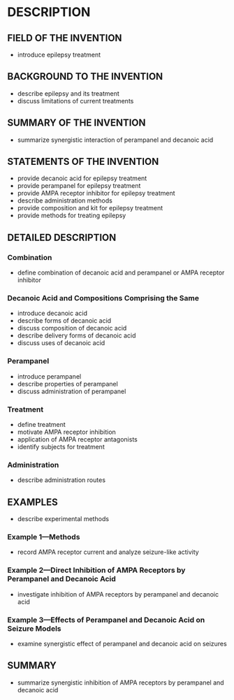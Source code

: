 # DESCRIPTION

## FIELD OF THE INVENTION

- introduce epilepsy treatment

## BACKGROUND TO THE INVENTION

- describe epilepsy and its treatment
- discuss limitations of current treatments

## SUMMARY OF THE INVENTION

- summarize synergistic interaction of perampanel and decanoic acid

## STATEMENTS OF THE INVENTION

- provide decanoic acid for epilepsy treatment
- provide perampanel for epilepsy treatment
- provide AMPA receptor inhibitor for epilepsy treatment
- describe administration methods
- provide composition and kit for epilepsy treatment
- provide methods for treating epilepsy

## DETAILED DESCRIPTION

### Combination

- define combination of decanoic acid and perampanel or AMPA receptor inhibitor

### Decanoic Acid and Compositions Comprising the Same

- introduce decanoic acid
- describe forms of decanoic acid
- discuss composition of decanoic acid
- describe delivery forms of decanoic acid
- discuss uses of decanoic acid

### Perampanel

- introduce perampanel
- describe properties of perampanel
- discuss administration of perampanel

### Treatment

- define treatment
- motivate AMPA receptor inhibition
- application of AMPA receptor antagonists
- identify subjects for treatment

### Administration

- describe administration routes

## EXAMPLES

- describe experimental methods

### Example 1—Methods

- record AMPA receptor current and analyze seizure-like activity

### Example 2—Direct Inhibition of AMPA Receptors by Perampanel and Decanoic Acid

- investigate inhibition of AMPA receptors by perampanel and decanoic acid

### Example 3—Effects of Perampanel and Decanoic Acid on Seizure Models

- examine synergistic effect of perampanel and decanoic acid on seizures

## SUMMARY

- summarize synergistic inhibition of AMPA receptors by perampanel and decanoic acid

